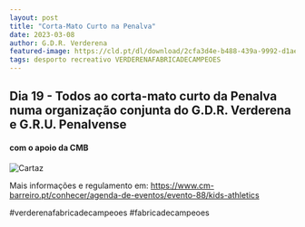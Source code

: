 ```yaml
---
layout: post
title: "Corta-Mato Curto na Penalva"
date: 2023-03-08
author: G.D.R. Verderena
featured-image: https://cld.pt/dl/download/2cfa3d4e-b488-439a-9992-d1aef92fd97e/cartaz.jpg
tags: desporto recreativo VERDERENAFABRICADECAMPEOES
---
```



<H2> Dia 19 - Todos ao corta-mato curto da Penalva numa organização conjunta do G.D.R. Verderena e G.R.U. Penalvense</H2>
<H4> com o apoio da CMB </H4>


![Cartaz](https://cld.pt/dl/download/2cfa3d4e-b488-439a-9992-d1aef92fd97e/cartaz.jpg)

Mais informações e regulamento em: https://www.cm-barreiro.pt/conhecer/agenda-de-eventos/evento-88/kids-athletics

#verderenafabricadecampeoes #fabricadecampeoes 
